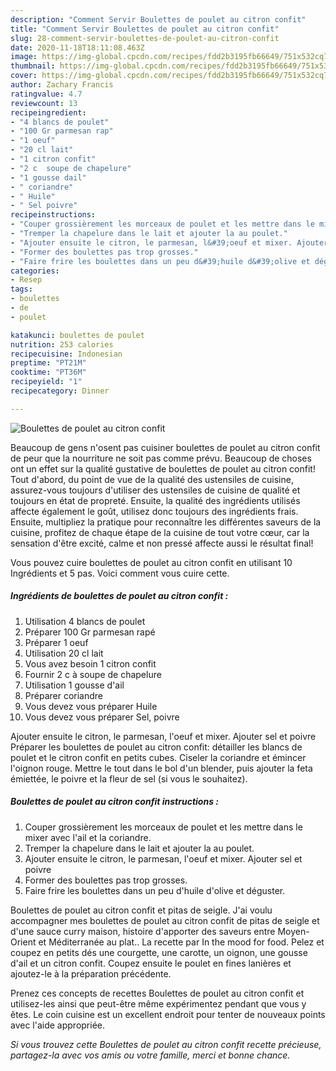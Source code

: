 ```yaml
---
description: "Comment Servir Boulettes de poulet au citron confit"
title: "Comment Servir Boulettes de poulet au citron confit"
slug: 28-comment-servir-boulettes-de-poulet-au-citron-confit
date: 2020-11-18T18:11:08.463Z
image: https://img-global.cpcdn.com/recipes/fdd2b3195fb66649/751x532cq70/boulettes-de-poulet-au-citron-confit-photo-principale-de-la-recette.jpg
thumbnail: https://img-global.cpcdn.com/recipes/fdd2b3195fb66649/751x532cq70/boulettes-de-poulet-au-citron-confit-photo-principale-de-la-recette.jpg
cover: https://img-global.cpcdn.com/recipes/fdd2b3195fb66649/751x532cq70/boulettes-de-poulet-au-citron-confit-photo-principale-de-la-recette.jpg
author: Zachary Francis
ratingvalue: 4.7
reviewcount: 13
recipeingredient:
- "4 blancs de poulet"
- "100 Gr parmesan rap"
- "1 oeuf"
- "20 cl lait"
- "1 citron confit"
- "2 c  soupe de chapelure"
- "1 gousse dail"
- " coriandre"
- " Huile"
- " Sel poivre"
recipeinstructions:
- "Couper grossièrement les morceaux de poulet et les mettre dans le mixer avec l&#39;ail et la coriandre."
- "Tremper la chapelure dans le lait et ajouter la au poulet."
- "Ajouter ensuite le citron, le parmesan, l&#39;oeuf et mixer. Ajouter sel et poivre"
- "Former des boulettes pas trop grosses."
- "Faire frire les boulettes dans un peu d&#39;huile d&#39;olive et déguster."
categories:
- Resep
tags:
- boulettes
- de
- poulet

katakunci: boulettes de poulet 
nutrition: 253 calories
recipecuisine: Indonesian
preptime: "PT21M"
cooktime: "PT36M"
recipeyield: "1"
recipecategory: Dinner

---
```



![Boulettes de poulet au citron confit](https://img-global.cpcdn.com/recipes/fdd2b3195fb66649/751x532cq70/boulettes-de-poulet-au-citron-confit-photo-principale-de-la-recette.jpg)

Beaucoup de gens n'osent pas cuisiner boulettes de poulet au citron confit de peur que la nourriture ne soit pas comme prévu. Beaucoup de choses ont un effet sur la qualité gustative de boulettes de poulet au citron confit! Tout d'abord, du point de vue de la qualité des ustensiles de cuisine, assurez-vous toujours d'utiliser des ustensiles de cuisine de qualité et toujours en état de propreté. Ensuite, la qualité des ingrédients utilisés affecte également le goût, utilisez donc toujours des ingrédients frais. Ensuite, multipliez la pratique pour reconnaître les différentes saveurs de la cuisine, profitez de chaque étape de la cuisine de tout votre cœur, car la sensation d'être excité, calme et non pressé affecte aussi le résultat final!

<!--inarticleads1-->

Vous pouvez cuire boulettes de poulet au citron confit en utilisant 10 Ingrédients et 5 pas. Voici comment vous cuire cette.

##### Ingrédients de boulettes de poulet au citron confit :

1. Utilisation 4 blancs de poulet
1. Préparer 100 Gr parmesan rapé
1. Préparer 1 oeuf
1. Utilisation 20 cl lait
1. Vous avez besoin 1 citron confit
1. Fournir 2 c à soupe de chapelure
1. Utilisation 1 gousse d&#39;ail
1. Préparer  coriandre
1. Vous devez vous préparer  Huile
1. Vous devez vous préparer  Sel, poivre


Ajouter ensuite le citron, le parmesan, l&#39;oeuf et mixer. Ajouter sel et poivre Préparer les boulettes de poulet au citron confit: détailler les blancs de poulet et le citron confit en petits cubes. Ciseler la coriandre et émincer l&#39;oignon rouge. Mettre le tout dans le bol d&#39;un blender, puis ajouter la feta émiettée, le poivre et la fleur de sel (si vous le souhaitez). 

<!--inarticleads2-->

##### Boulettes de poulet au citron confit instructions :

1. Couper grossièrement les morceaux de poulet et les mettre dans le mixer avec l&#39;ail et la coriandre.
1. Tremper la chapelure dans le lait et ajouter la au poulet.
1. Ajouter ensuite le citron, le parmesan, l&#39;oeuf et mixer. Ajouter sel et poivre
1. Former des boulettes pas trop grosses.
1. Faire frire les boulettes dans un peu d&#39;huile d&#39;olive et déguster.


Boulettes de poulet au citron confit et pitas de seigle. J&#39;ai voulu accompagner mes boulettes de poulet au citron confit de pitas de seigle et d&#39;une sauce curry maison, histoire d&#39;apporter des saveurs entre Moyen-Orient et Méditerranée au plat.. La recette par In the mood for food. Pelez et coupez en petits dés une courgette, une carotte, un oignon, une gousse d&#39;ail et un citron confit. Coupez ensuite le poulet en fines lanières et ajoutez-le à la préparation précédente. 

<!--inarticleads1-->

<p>
Prenez ces concepts de recettes Boulettes de poulet au citron confit et utilisez-les ainsi que peut-être même expérimentez pendant que vous y êtes. Le coin cuisine est un excellent endroit pour tenter de nouveaux points avec l'aide appropriée.
</p>

<p>
<i>Si vous trouvez cette Boulettes de poulet au citron confit recette précieuse, partagez-la avec vos amis ou votre famille, merci et bonne chance.</i>
</p>
